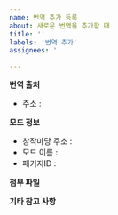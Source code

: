 ```yaml
---
name: 번역 추가 등록
about: 새로운 번역을 추가할 때
title: ''
labels: '번역 추가'
assignees: ''

---
```

<b>번역 출처</b>
- 주소 :
<!-- RMK GitHub가 아닌 다른 곳에도 동일한 파일을 업로드 하는 경우 중복 작업 방지를 위해 해당 주소를 남겨주기 바랍니다 -->

<b>모드 정보</b>
- 창작마당 주소 : 
- 모드 이름 : 
- 패키지ID :
<!-- 패키지ID는 창작마당 등록번호가 아닙니다. 잘 모르겠다면 비워주세요 -->

<b>첨부 파일</b><p>
<!-- 마우스로 파일을 입력창에 그대로 드랍하면 잠시 후 링크가 생성됩니다 -->

<b>기타 참고 사항</b>
